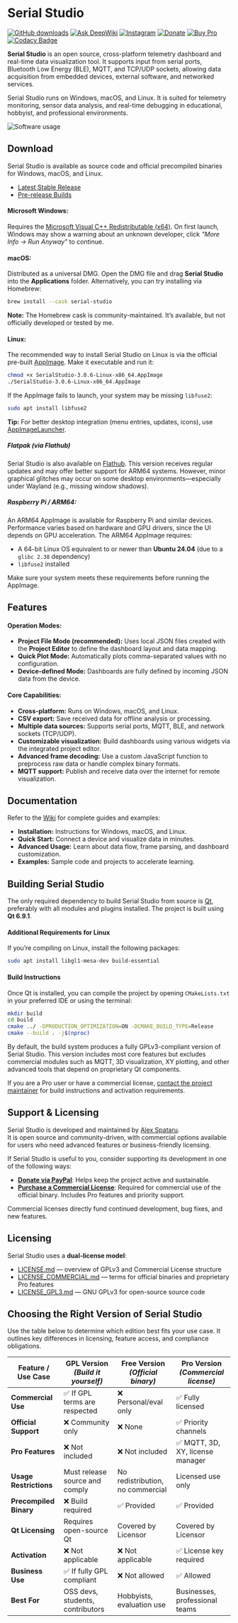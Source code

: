 # Serial Studio

[![GitHub downloads](https://img.shields.io/github/downloads/Serial-Studio/Serial-Studio/total.svg?logo=github)](https://github.com/Serial-Studio/Serial-Studio/releases/)
[![Ask DeepWiki](https://deepwiki.com/badge.svg)](https://deepwiki.com/Serial-Studio/Serial-Studio)
[![Instagram](https://img.shields.io/badge/Instagram-E4405F?logo=instagram&logoColor=white)](https://instagram.com/serialstudio.app)
[![Donate](https://img.shields.io/badge/Donate-00457C?logo=paypal&logoColor=white)](https://www.paypal.com/donate?hosted_button_id=XN68J47QJKYDE)
[![Buy Pro](https://img.shields.io/badge/Buy%20Pro-Lemon%20Squeezy-blue?logo=lemonsqueezy)](https://store.serial-studio.com/buy/ba46c099-0d51-4d98-9154-6be5c35bc1ec)
[![Codacy Badge](https://app.codacy.com/project/badge/Grade/4b6f3ce14a684704980fea31d8c1632e)](https://app.codacy.com/gh/Serial-Studio/Serial-Studio/dashboard?utm_source=gh&utm_medium=referral&utm_content=&utm_campaign=Badge_grade)

**Serial Studio** is an open source, cross-platform telemetry dashboard and real-time data visualization tool. It supports input from serial ports, Bluetooth Low Energy (BLE), MQTT, and TCP/UDP sockets, allowing data acquisition from embedded devices, external software, and networked services.

Serial Studio runs on Windows, macOS, and Linux. It is suited for telemetry monitoring, sensor data analysis, and real-time debugging in educational, hobbyist, and professional environments.

![Software usage](doc/screenshot.png)

## Download
Serial Studio is available as source code and official precompiled binaries for Windows, macOS, and Linux.

- [Latest Stable Release](https://github.com/Serial-Studio/Serial-Studio/releases/latest)
- [Pre-release Builds](https://github.com/Serial-Studio/Serial-Studio/releases/continuous)

#### Microsoft Windows:
Requires the [Microsoft Visual C++ Redistributable (x64)](https://learn.microsoft.com/en-us/cpp/windows/latest-supported-vc-redist?view=msvc-170#latest-microsoft-visual-c-redistributable-version). On first launch, Windows may show a warning about an unknown developer, click _"More Info → Run Anyway"_ to continue.

#### macOS: 
Distributed as a universal DMG. Open the DMG file and drag **Serial Studio** into the **Applications** folder.
Alternatively, you can try installing via Homebrew:

```bash
brew install --cask serial-studio
```

**Note:** The Homebrew cask is community-maintained. It’s available, but not officially developed or tested by me.

#### Linux:
The recommended way to install Serial Studio on Linux is via the official pre-built [AppImage](https://appimage.org/). Make it executable and run it:

```bash
chmod +x SerialStudio-3.0.6-Linux-x86_64.AppImage
./SerialStudio-3.0.6-Linux-x86_64.AppImage
```

If the AppImage fails to launch, your system may be missing `libfuse2`:

```bash
sudo apt install libfuse2
```

**Tip:** For better desktop integration (menu entries, updates, icons), use [AppImageLauncher](https://github.com/TheAssassin/AppImageLauncher).

##### Flatpak (via Flathub)
Serial Studio is also available on [Flathub](https://flathub.org/apps/com.serial_studio.Serial-Studio). This version receives regular updates and may offer better support for ARM64 systems. However, minor graphical glitches may occur on some desktop environments—especially under Wayland (e.g., missing window shadows).

##### Raspberry Pi / ARM64:
An ARM64 AppImage is available for Raspberry Pi and similar devices. Performance varies based on hardware and GPU drivers, since the UI depends on GPU acceleration. The ARM64 AppImage requires:
- A 64-bit Linux OS equivalent to or newer than **Ubuntu 24.04** (due to a `glibc 2.38` dependency)
- `libfuse2` installed

Make sure your system meets these requirements before running the AppImage.

## Features

#### Operation Modes:
- **Project File Mode (recommended):** Uses local JSON files created with the **Project Editor** to define the dashboard layout and data mapping.
- **Quick Plot Mode:** Automatically plots comma-separated values with no configuration.
- **Device-defined Mode:** Dashboards are fully defined by incoming JSON data from the device.

#### Core Capabilities:
- **Cross-platform:** Runs on Windows, macOS, and Linux.
- **CSV export:** Save received data for offline analysis or processing.
- **Multiple data sources:** Supports serial ports, MQTT, BLE, and network sockets (TCP/UDP).
- **Customizable visualization:** Build dashboards using various widgets via the integrated project editor.
- **Advanced frame decoding:** Use a custom JavaScript function to preprocess raw data or handle complex binary formats.
- **MQTT support:** Publish and receive data over the internet for remote visualization.

## Documentation

Refer to the [Wiki](https://github.com/Serial-Studio/Serial-Studio/wiki) for complete guides and examples:

- **Installation:** Instructions for Windows, macOS, and Linux.
- **Quick Start:** Connect a device and visualize data in minutes.
- **Advanced Usage:** Learn about data flow, frame parsing, and dashboard customization.
- **Examples:** Sample code and projects to accelerate learning.

## Building Serial Studio

The only required dependency to build Serial Studio from source is [Qt](https://www.qt.io/download-open-source/), preferably with all modules and plugins installed. The project is built using **Qt 6.9.1**.

#### Additional Requirements for Linux

If you’re compiling on Linux, install the following packages:

```bash
sudo apt install libgl1-mesa-dev build-essential
```

#### Build Instructions

Once Qt is installed, you can compile the project by opening `CMakeLists.txt` in your preferred IDE or using the terminal:

```bash
mkdir build
cd build
cmake ../ -DPRODUCTION_OPTIMIZATION=ON -DCMAKE_BUILD_TYPE=Release
cmake --build . -j$(nproc)
```

By default, the build system produces a fully GPLv3-compliant version of Serial Studio.
This version includes most core features but excludes commercial modules such as MQTT, 3D visualization, XY plotting, and other advanced tools that depend on proprietary Qt components.

If you are a Pro user or have a commercial license, [contact the project maintainer](mailto:alex@serial-studio.com) for build instructions and activation requirements.

## Support & Licensing
Serial Studio is developed and maintained by [Alex Spataru](https://github.com/alex-spataru).  
It is open source and community-driven, with commercial options available for users who need advanced features or business-friendly licensing.

If Serial Studio is useful to you, consider supporting its development in one of the following ways:

- [**Donate via PayPal**](https://www.paypal.com/donate?hosted_button_id=XN68J47QJKYDE): Helps keep the project active and sustainable.
- [**Purchase a Commercial License**](https://serial-studio.com): Required for commercial use of the official binary. Includes Pro features and priority support.

Commercial licenses directly fund continued development, bug fixes, and new features.

## Licensing

Serial Studio uses a **dual-license model**:

- [LICENSE.md](./LICENSE.md) — overview of GPLv3 and Commercial License structure
- [LICENSE_COMMERCIAL.md](./LICENSE_COMMERCIAL.md) — terms for official binaries and proprietary Pro features
- [LICENSE_GPL3.md](./LICENSE_GPL3.md) — GNU GPLv3 for open-source source code

## Choosing the Right Version of Serial Studio

Use the table below to determine which edition best fits your use case. It outlines key differences in licensing, feature access, and compliance obligations.

| Feature / Use Case           | GPL Version *(Build it yourself)* | Free Version *(Official binary)* | Pro Version *(Commercial license)* |
|-----------------------------|------------------------------------|----------------------------------|-------------------------------------|
| **Commercial Use**          | ✅ If GPL terms are respected      | ❌ Personal/eval only            | ✅ Fully licensed                   |
| **Official Support**        | ❌ Community only                  | ❌ None                          | ✅ Priority channels                |
| **Pro Features**            | ❌ Not included                    | ❌ Not included                  | ✅ MQTT, 3D, XY, license manager    |
| **Usage Restrictions**      | Must release source and comply     | No redistribution, no commercial| Licensed use only                  |
| **Precompiled Binary**      | ❌ Build required                  | ✅ Provided                      | ✅ Provided                         |
| **Qt Licensing**            | Requires open-source Qt            | Covered by Licensor             | Covered by Licensor                |
| **Activation**              | ❌ Not applicable                  | ❌ Not applicable                | ✅ License key required             |
| **Business Use**            | ✅ If fully GPL compliant          | ❌ Not allowed                   | ✅ Allowed                          |
| **Best For**                | OSS devs, students, contributors   | Hobbyists, evaluation use       | Businesses, professional teams     |
